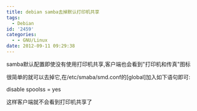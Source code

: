 ```yaml
---
title: debian samba去掉默认打印机共享
tags:
  - Debian
id: '2459'
categories:
  - - GNU/Linux
date: 2012-09-11 09:29:38
---
```


samba默认配置即使没有使用打印机共享,客户端也会看到"打印机和传真"图标
<!-- more -->
很简单的就可以去掉它,在/etc/smaba/smd.conf的\[global\]加入如下语句即可:

disable spoolss = yes

这样客户端就不会看到打印机共享了